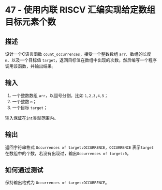 # 47 - 使用内联  RISCV 汇编实现给定数组目标元素个数

## 描述

设计一个C语言函数 `count_occurrences`，接受一个整数数组 `arr`、数组的长度 `n`、以及一个目标值 `target`，返回目标值在数组中出现的次数。然后编写一个程序调用该函数，并输出结果。

## 输入

1. 一个整数数组 `arr`，以逗号分割，比如 `1,2,3,4,5`；
2. 一个整数 `n`；
3. 一个目标 `target`；


输入保证在`int`类型范围内。

## 输出

返回字符串格式 `Occurrences of target:OCCURRENCE`，`OCCURRENCE` 表示`target`在数组中的个数，若没有出现过，输出`Occurrences of target:0`。

## 如何通过测试

保持输出格式为 `Occurrences of target:OCCURRENCE`。



